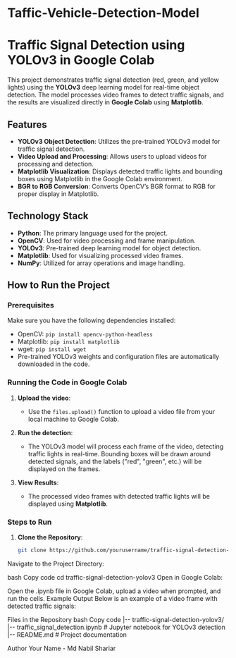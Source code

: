 # Taffic-Vehicle-Detection-Model
# Traffic Signal Detection using YOLOv3 in Google Colab

This project demonstrates traffic signal detection (red, green, and yellow lights) using the **YOLOv3** deep learning model for real-time object detection. The model processes video frames to detect traffic signals, and the results are visualized directly in **Google Colab** using **Matplotlib**.

## Features

- **YOLOv3 Object Detection**: Utilizes the pre-trained YOLOv3 model for traffic signal detection.
- **Video Upload and Processing**: Allows users to upload videos for processing and detection.
- **Matplotlib Visualization**: Displays detected traffic lights and bounding boxes using Matplotlib in the Google Colab environment.
- **BGR to RGB Conversion**: Converts OpenCV’s BGR format to RGB for proper display in Matplotlib.

## Technology Stack

- **Python**: The primary language used for the project.
- **OpenCV**: Used for video processing and frame manipulation.
- **YOLOv3**: Pre-trained deep learning model for object detection.
- **Matplotlib**: Used for visualizing processed video frames.
- **NumPy**: Utilized for array operations and image handling.

## How to Run the Project

### Prerequisites

Make sure you have the following dependencies installed:

- OpenCV: `pip install opencv-python-headless`
- Matplotlib: `pip install matplotlib`
- wget: `pip install wget`
- Pre-trained YOLOv3 weights and configuration files are automatically downloaded in the code.

### Running the Code in Google Colab

1. **Upload the video**:
   - Use the `files.upload()` function to upload a video file from your local machine to Google Colab.

2. **Run the detection**:
   - The YOLOv3 model will process each frame of the video, detecting traffic lights in real-time. Bounding boxes will be drawn around detected signals, and the labels ("red", "green", etc.) will be displayed on the frames.

3. **View Results**:
   - The processed video frames with detected traffic lights will be displayed using **Matplotlib**.

### Steps to Run

1. **Clone the Repository**:
   ```bash
   git clone https://github.com/yourusername/traffic-signal-detection-yolov3.git
Navigate to the Project Directory:

bash
Copy code
cd traffic-signal-detection-yolov3
Open in Google Colab:

Open the .ipynb file in Google Colab, upload a video when prompted, and run the cells.
Example Output
Below is an example of a video frame with detected traffic signals:


Files in the Repository
bash
Copy code
|-- traffic-signal-detection-yolov3/
    |-- traffic_signal_detection.ipynb  # Jupyter notebook for YOLOv3 detection
    |-- README.md                       # Project documentation


Author
Your Name - Md Nabil Shariar
